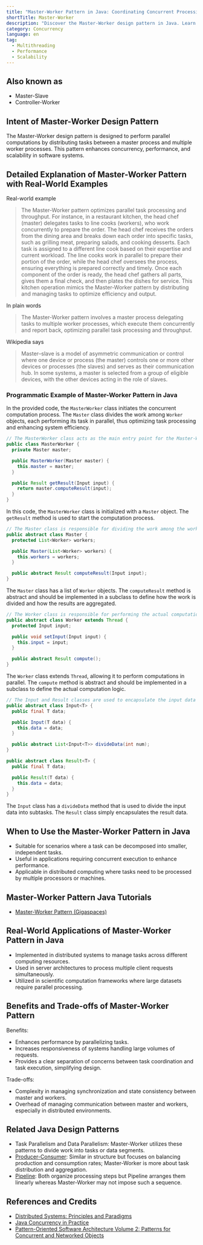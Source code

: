 ```yaml
---
title: "Master-Worker Pattern in Java: Coordinating Concurrent Processing with Ease"
shortTitle: Master-Worker
description: "Discover the Master-Worker design pattern in Java. Learn how it improves concurrency, scalability, and performance through parallel task processing. Includes real-world examples and code snippets."
category: Concurrency
language: en
tag:
  - Multithreading
  - Performance
  - Scalability
---
```


## Also known as

* Master-Slave
* Controller-Worker

## Intent of Master-Worker Design Pattern

The Master-Worker design pattern is designed to perform parallel computations by distributing tasks between a master process and multiple worker processes. This pattern enhances concurrency, performance, and scalability in software systems.

## Detailed Explanation of Master-Worker Pattern with Real-World Examples

Real-world example

> The Master-Worker pattern optimizes parallel task processing and throughput. For instance, in a restaurant kitchen, the head chef (master) delegates tasks to line cooks (workers), who work concurrently to prepare the order. The head chef receives the orders from the dining area and breaks down each order into specific tasks, such as grilling meat, preparing salads, and cooking desserts. Each task is assigned to a different line cook based on their expertise and current workload. The line cooks work in parallel to prepare their portion of the order, while the head chef oversees the process, ensuring everything is prepared correctly and timely. Once each component of the order is ready, the head chef gathers all parts, gives them a final check, and then plates the dishes for service. This kitchen operation mimics the Master-Worker pattern by distributing and managing tasks to optimize efficiency and output.

In plain words

> The Master-Worker pattern involves a master process delegating tasks to multiple worker processes, which execute them concurrently and report back, optimizing parallel task processing and throughput.

Wikipedia says

> Master–slave is a model of asymmetric communication or control where one device or process (the master) controls one or more other devices or processes (the slaves) and serves as their communication hub. In some systems, a master is selected from a group of eligible devices, with the other devices acting in the role of slaves.

### Programmatic Example of Master-Worker Pattern in Java

In the provided code, the `MasterWorker` class initiates the concurrent computation process. The `Master` class divides the work among `Worker` objects, each performing its task in parallel, thus optimizing task processing and enhancing system efficiency.

```java
// The MasterWorker class acts as the main entry point for the Master-Worker system.
public class MasterWorker {
  private Master master;

  public MasterWorker(Master master) {
    this.master = master;
  }

  public Result getResult(Input input) {
    return master.computeResult(input);
  }
}
```

In this code, the `MasterWorker` class is initialized with a `Master` object. The `getResult` method is used to start the computation process.

```java
// The Master class is responsible for dividing the work among the workers.
public abstract class Master {
  protected List<Worker> workers;

  public Master(List<Worker> workers) {
    this.workers = workers;
  }

  public abstract Result computeResult(Input input);
}
```

The `Master` class has a list of `Worker` objects. The `computeResult` method is abstract and should be implemented in a subclass to define how the work is divided and how the results are aggregated.

```java
// The Worker class is responsible for performing the actual computation.
public abstract class Worker extends Thread {
  protected Input input;

  public void setInput(Input input) {
    this.input = input;
  }

  public abstract Result compute();
}
```

The `Worker` class extends `Thread`, allowing it to perform computations in parallel. The `compute` method is abstract and should be implemented in a subclass to define the actual computation logic.

```java
// The Input and Result classes are used to encapsulate the input data and the result data.
public abstract class Input<T> {
  public final T data;

  public Input(T data) {
    this.data = data;
  }

  public abstract List<Input<T>> divideData(int num);
}

public abstract class Result<T> {
  public final T data;

  public Result(T data) {
    this.data = data;
  }
}
```

The `Input` class has a `divideData` method that is used to divide the input data into subtasks. The `Result` class simply encapsulates the result data.

## When to Use the Master-Worker Pattern in Java

* Suitable for scenarios where a task can be decomposed into smaller, independent tasks.
* Useful in applications requiring concurrent execution to enhance performance.
* Applicable in distributed computing where tasks need to be processed by multiple processors or machines.

## Master-Worker Pattern Java Tutorials

* [Master-Worker Pattern (Gigaspaces)](https://docs.gigaspaces.com/sbp/master-worker-pattern.html)

## Real-World Applications of Master-Worker Pattern in Java

* Implemented in distributed systems to manage tasks across different computing resources.
* Used in server architectures to process multiple client requests simultaneously.
* Utilized in scientific computation frameworks where large datasets require parallel processing.

## Benefits and Trade-offs of Master-Worker Pattern

Benefits:

* Enhances performance by parallelizing tasks.
* Increases responsiveness of systems handling large volumes of requests.
* Provides a clear separation of concerns between task coordination and task execution, simplifying design.

Trade-offs:

* Complexity in managing synchronization and state consistency between master and workers.
* Overhead of managing communication between master and workers, especially in distributed environments.

## Related Java Design Patterns

* Task Parallelism and Data Parallelism: Master-Worker utilizes these patterns to divide work into tasks or data segments.
* [Producer-Consumer](https://java-design-patterns.com/patterns/producer-consumer/): Similar in structure but focuses on balancing production and consumption rates; Master-Worker is more about task distribution and aggregation.
* [Pipeline](https://java-design-patterns.com/patterns/pipeline/): Both organize processing steps but Pipeline arranges them linearly whereas Master-Worker may not impose such a sequence.

## References and Credits

* [Distributed Systems: Principles and Paradigms](https://amzn.to/3UN2vbH)
* [Java Concurrency in Practice](https://amzn.to/4aRMruW)
* [Pattern-Oriented Software Architecture Volume 2: Patterns for Concurrent and Networked Objects](https://amzn.to/3UgC24V)
